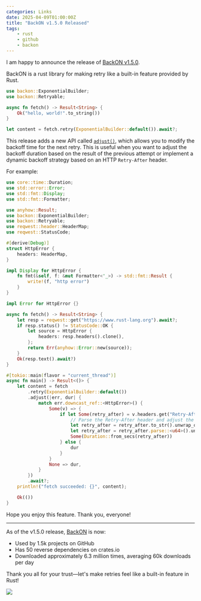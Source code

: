 ```yaml
---
categories: Links
date: 2025-04-09T01:00:00Z
title: "BackON v1.5.0 Released"
tags:
    - rust
    - github
    - backon
---
```


I am happy to announce the release of [BackON v1.5.0](https://github.com/Xuanwo/backon/releases/tag/v1.5.0).

BackON is a rust library for making retry like a built-in feature provided by Rust.

```rust
use backon::ExponentialBuilder;
use backon::Retryable;

async fn fetch() -> Result<String> {
    Ok("hello, world!".to_string())
}

let content = fetch.retry(ExponentialBuilder::default()).await?;
```

This release adds a new API called [`adjust()`](https://docs.rs/backon/latest/backon/struct.Retry.html#method.adjust), which allows you to modify the backoff time for the next retry. This is useful when you want to adjust the backoff duration based on the result of the previous attempt or implement a dynamic backoff strategy based on an HTTP `Retry-After` header.

For example:

```rust
use core::time::Duration;
use std::error::Error;
use std::fmt::Display;
use std::fmt::Formatter;

use anyhow::Result;
use backon::ExponentialBuilder;
use backon::Retryable;
use reqwest::header::HeaderMap;
use reqwest::StatusCode;

#[derive(Debug)]
struct HttpError {
    headers: HeaderMap,
}

impl Display for HttpError {
    fn fmt(&self, f: &mut Formatter<'_>) -> std::fmt::Result {
        write!(f, "http error")
    }
}

impl Error for HttpError {}

async fn fetch() -> Result<String> {
    let resp = reqwest::get("https://www.rust-lang.org").await?;
    if resp.status() != StatusCode::OK {
        let source = HttpError {
            headers: resp.headers().clone(),
        };
        return Err(anyhow::Error::new(source));
    }
    Ok(resp.text().await?)
}

#[tokio::main(flavor = "current_thread")]
async fn main() -> Result<()> {
    let content = fetch
        .retry(ExponentialBuilder::default())
        .adjust(|err, dur| {
            match err.downcast_ref::<HttpError>() {
                Some(v) => {
                    if let Some(retry_after) = v.headers.get("Retry-After") {
                        // Parse the Retry-After header and adjust the backoff duration
                        let retry_after = retry_after.to_str().unwrap_or("0");
                        let retry_after = retry_after.parse::<u64>().unwrap_or(0);
                        Some(Duration::from_secs(retry_after))
                    } else {
                        dur
                    }
                }
                None => dur,
            }
        })
        .await?;
    println!("fetch succeeded: {}", content);

    Ok(())
}
```

Hope you enjoy this feature. Thank you, everyone!

---

As of the v1.5.0 release, [BackON](https://github.com/Xuanwo/backon) is now:

- Used by 1.5k projects on GitHub
- Has 50 reverse dependencies on crates.io
- Downloaded approximately 6.3 million times, averaging 60k downloads per day

Thank you all for your trust—let's make retries feel like a built-in feature in Rust!

![](backon-data.png)
